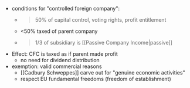 - conditions for "controlled foreign company":
	- >50% of capital control, voting rights, profit entitlement
	- <50% taxed of parent company
	- >1/3 of subsidiary is [[Passive Company Income|passive]]
- Effect: CFC is taxed as if parent made profit
	- no need for dividend distribution
- exemption: valid commercial reasons
	- [[Cadbury Schweppes]] carve out for "genuine economic activities"
	- respect EU fundamental freedoms (freedom of establishment)